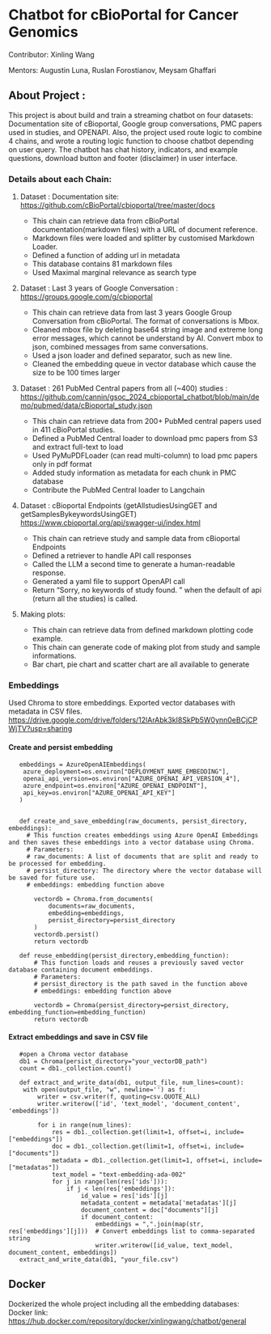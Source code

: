 # Chatbot for cBioPortal for Cancer Genomics
Contributor: Xinling Wang

Mentors: Augustin Luna, Ruslan Forostianov, Meysam Ghaffari
## About Project :
This project is about build and train a streaming chatbot on four datasets: Documentation site of cBioportal, Google group conversations, PMC papers used in studies, and OPENAPI. Also, the project used route logic to combine 4 chains, and wrote a routing logic function to choose chatbot depending on user query. The chatbot has chat history, indicators, and example questions, download button and footer (disclaimer) in user interface.

### Details about each Chain:
1. Dataset : Documentation site: https://github.com/cBioPortal/cbioportal/tree/master/docs 
   - This chain can retrieve data from cBioPortal documentation(markdown files) with a URL of document reference. 
   - Markdown files were loaded and splitter by customised Markdown Loader. 
   - Defined a function of adding url in metadata
   - This database contains 81 markdown files
   - Used Maximal marginal relevance as search type

2. Dataset : Last 3 years of Google Conversation : https://groups.google.com/g/cbioportal 
   - This chain can retrieve data from last 3 years Google Group Conversation from cBioPortal. The format of conversations is Mbox.  
   - Cleaned mbox file by deleting base64 string image and extreme long error messages, which cannot be understand by AI. Convert mbox to json, combined messages from same conversations.
   -  Used a json loader and defined separator, such as new line.
   -  Cleaned the embedding queue in vector database which cause the size to be 100 times larger

3. Dataset : 261 PubMed Central papers from all (~400) studies : https://github.com/cannin/gsoc_2024_cbioportal_chatbot/blob/main/demo/pubmed/data/cBioportal_study.json
   - This chain can retrieve data from 200+ PubMed central papers used in 411 cBioPortal studies. 
   - Defined a PubMed Central loader to download pmc papers from S3 and extract full-text to load
   - Used PyMuPDFLoader (can read multi-column) to load pmc papers only in pdf format
   - Added study information as metadata for each chunk in PMC database
   - Contribute the PubMed Central loader to Langchain

4. Dataset : cBioportal Endpoints (getAllstudiesUsingGET and getSamplesBykeywordsUsingGET)  https://www.cbioportal.org/api/swagger-ui/index.html 
   - This chain can retrieve study and sample data from cBioportal Endpoints 
   - Defined a retriever to handle API call responses
   - Called the LLM a second time to generate a human-readable response.
   - Generated a yaml file to support OpenAPI call
   - Return “Sorry, no keywords of study found. ” when the default of api (return all the studies) is called.
     
5. Making plots:
   - This chain can retrieve data from defined markdown plotting code example.
   - This chain can generate code of making plot from study and sample informations.
   - Bar chart, pie chart and scatter chart are all available to generate

### Embeddings
Used Chroma to store embeddings. Exported vector databases with metadata in CSV files. https://drive.google.com/drive/folders/12lArAbk3kI8SkPb5W0ynn0eBCjCPWjTV?usp=sharing 
#### Create and persist embedding
```
   embeddings = AzureOpenAIEmbeddings(
    azure_deployment=os.environ["DEPLOYMENT_NAME_EMBEDDING"],
    openai_api_version=os.environ["AZURE_OPENAI_API_VERSION_4"],
    azure_endpoint=os.environ["AZURE_OPENAI_ENDPOINT"],
    api_key=os.environ["AZURE_OPENAI_API_KEY"]
   )


   def create_and_save_embedding(raw_documents, persist_directory, embeddings):
     # This function creates embeddings using Azure OpenAI Embeddings and then saves these embeddings into a vector database using Chroma.
     # Parameters:
     # raw_documents: A list of documents that are split and ready to be processed for embedding.
     # persist_directory: The directory where the vector database will be saved for future use.
     # embeddings: embedding function above

       vectordb = Chroma.from_documents(
           documents=raw_documents,   
           embedding=embeddings,
           persist_directory=persist_directory
       )
       vectordb.persist()
       return vectordb

   def reuse_embedding(persist_directory,embedding_function):
       # This function loads and reuses a previously saved vector database containing document embeddings.
       # Parameters:
       # persist_directory is the path saved in the function above
       # embeddings: embedding function above

       vectordb = Chroma(persist_directory=persist_directory, embedding_function=embedding_function)
       return vectordb
```


#### Extract embeddings and save in CSV file
```
   #open a Chroma vector database
   db1 = Chroma(persist_directory="your_vectorDB_path")
   count = db1._collection.count()

   def extract_and_write_data(db1, output_file, num_lines=count):
    with open(output_file, "w", newline='') as f:
        writer = csv.writer(f, quoting=csv.QUOTE_ALL)
        writer.writerow(['id', 'text_model', 'document_content', 'embeddings'])
        
        for i in range(num_lines):
            res = db1._collection.get(limit=1, offset=i, include=["embeddings"])
            doc = db1._collection.get(limit=1, offset=i, include=["documents"])
            metadata = db1._collection.get(limit=1, offset=i, include=["metadatas"])
            text_model = "text-embedding-ada-002"
            for j in range(len(res['ids'])):
                if j < len(res['embeddings']):
                    id_value = res['ids'][j]
                    metadata_content = metadata['metadatas'][j]
                    document_content = doc["documents"][j]  
                    if document_content: 
                        embeddings = ",".join(map(str, res['embeddings'][j]))  # Convert embeddings list to comma-separated string       
                        writer.writerow([id_value, text_model, document_content, embeddings])
   extract_and_write_data(db1, "your_file.csv")
```
## Docker
Dockerized the whole project including all the  embedding databases: 
Docker link: https://hub.docker.com/repository/docker/xinlingwang/chatbot/general
